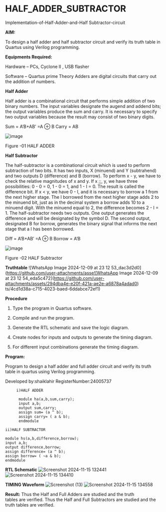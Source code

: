 # HALF_ADDER_SUBTRACTOR

Implementation-of-Half-Adder-and-Half Subtractor-circuit

**AIM:**

To design a half adder and half subtractor circuit and verify its truth table in Quartus using Verilog programming.

**Equipments Required:**

Hardware – PCs, Cyclone II , USB flasher 

Software – Quartus prime Theory Adders are digital circuits that carry out the addition of numbers.

**Half Adder**

Half adder is a combinational circuit that performs simple addition of two binary numbers. The input variables designate the augend and addend bits; the output variables produce the sum and carry. It is necessary to specify two output variables because the result may consist of two binary digits.

Sum = A’B+AB’ =A ⊕ B Carry = AB

![image](https://github.com/naavaneetha/HALF_ADDER_SUBTRACTOR/assets/154305477/bd4a0b2c-cdbc-4184-ab08-81578f121e1f)

Figure -01 HALF ADDER

**Half Subtractor**

The half-subtractor is a combinational circuit which is used to perform subtraction of two bits. It has two inputs, X (minuend) and Y (subtrahend) and two outputs D (difference) and B (borrow). To perform x - y, we have to check the relative magnitudes of x and y. If x ;;, y, we have three possibilities: 0 - 0 = 0, 1 - 0 = 1, and 1 - I = 0. The result is called the difference bit. If x < y, we have 0 - I, and it is necessary to borrow a 1 from the next higher stage. The I borrowed from the next higher stage adds 2 to the minuend bit, just as in the decimal system a borrow adds 10 to a minuend digit. With the minuend equal to 2, the difference becomes 2 - I = 1. The half-subtractor needs two outputs. One output generates the difference and will be designated by the symbol D. The second output, designated B for borrow, generates the binary signal that informs the next stage that a I has been borrowed. 

Diff = A’B+AB’ =A ⊕ B
Borrow = A’B

 ![image](https://github.com/naavaneetha/HALF_ADDER_SUBTRACTOR/assets/154305477/d76b099c-513f-4e7c-843a-e2fd028a531a)

Figure -02 HALF Subtractor

**Truthtable**
![WhatsApp Image 2024-12-09 at 23 12 53_dac3d2d0](https://github.com/user-attachments/asse![WhatsApp Image 2024-12-09 at 23 12 54_eda5c472](https://github.com/user-attachments/assets/294dba4e-e20f-421a-ae2e-a6878a4adad0)
ts/4cd1d38a-c715-4023-baed-6ddabce72ef1)

**Procedure**

1.	Type the program in Quartus software.

2.	Compile and run the program.

3.	Generate the RTL schematic and save the logic diagram.

4.	Create nodes for inputs and outputs to generate the timing diagram.

5.	For different input combinations generate the timing diagram.


**Program:**


Program to design a half adder and full adder circuit and verify its truth table in quartus using Verilog programming.

Developed by:shaiklahir RegisterNumber:24005737
        
         i)HALF ADDER
          
          module ha(a,b,sum,carry);
          input a,b;
          output sum,carry;
          assign sum= (a ^ b);
          assign carry= ( a & b);
          endmodule

    ii)HALF SUBTRACTOR
    
    module hs(a,b,difference,borrow);
    input a,b;
    output difference,borrow;
    assign difference= (a ^ b);
    assign borrow= ( ~a & b);
    endmodule

**RTL Schematic**
![Screenshot 2024-11-15 132441](https://github.com/user-attachments/assets/34d4ef78-5b8f-498f-9c2a-ff9f814c033a)
![Screenshot 2024-11-15 134410](https://github.com/user-attachments/assets/a3288490-bfb1-43b9-8223-1c056351edc4)

**TIMING Waveform**
![Screenshot (13)](https://github.com/user-attachments/assets/fee3b88e-8da4-4536-b158-61048076d93e)
![Screenshot 2024-11-15 134558](https://github.com/user-attachments/assets/1735d4af-956c-4482-89ed-fe0162d4f9bc)

**Result:**
Thus the Half and Full Adders are studied and the truth tables are verified.
Thus the Half and Full Subtractors are studied and the truth tables are verified.
